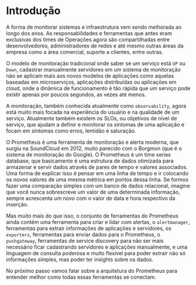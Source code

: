 # Introdução

A forma de monitorar sistemas e infraestrutura vem sendo melhorada ao longo dos anos. As responsabilidades e ferramentas que antes eram exclusivas dos times de Operações agora são compartilhadas entre desenvolvedores, administradores de redes e até mesmo outras áreas da empresa como a área comercial, suporte a clientes, entre outras.

O modelo de monitoração tradicional onde saber se um serviço está `UP` ou `Down`, cadastrar manualmente servidores em um sistema de monitoração não se aplicam mais aos novos modelos de aplicações como aquelas baseadas em microserviços, aplicações distribuídas ou aplicações em cloud, onde a dinâmica de funcionamento é tão rápida que um serviço pode existir apenas por poucos segundos, as vezes até menos.

A monitoração, também conhecida atualmente como `observability`, agora está muito mais focada na experiência do usuário e na qualidade de um serviço. Atualmente também existem os SLOs, ou objetivos de nível de serviço, que ajudam a definir e monitorar os sintomas de uma aplicação e focam em sintomas como erros, lentidão e saturação.

O Prometheus é uma ferramenta de monitoração e alerta moderna, que surgiu na SoundCloud em 2012, muito parecido com o Borgmon (que é o sistema de monitoração do Google). O Prometheus é um time series database, que basicamente é uma estrutura de dados otimizada para armazenar e servir dados através de pares de tempo e valores associados. Uma forma de explicar isso é pensar em uma linha de tempo e ir colocando os novos valores de uma mesma métrica em pontos dessa linha. Se formos fazer uma comparação simples com um banco de dados relacional, imagine que você nunca sobrescreve um valor de uma determinada informação, sempre acrescenta um novo com o valor de data e hora respectivo da inserção.

Mas muito mais do que isso, o conjunto de ferramentas do Prometheus ainda contém uma ferramenta para criar e lidar com alertas, o `alertmanager`, ferramentas para extrair informações de aplicações e servidores, os `exporters`, ferramentas para enviar dados para o Prometheus, o `pushgateway`, ferramentas de service discovery para não ser mais necessário ficar cadastrando servidores e aplicações manualmente, e uma linguagem de consulta poderosa e muito flexível para poder extrair não só informações simples, mas poder ter insights sobre os dados.

No próximo passo vamos falar sobre a arquitetura do Prometheus para entender melhor como todas essas ferramentas se conectam.
